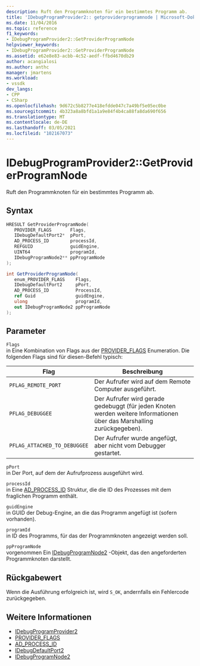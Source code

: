 ```yaml
---
description: Ruft den Programmknoten für ein bestimmtes Programm ab.
title: 'IDebugProgramProvider2:: getproviderprogramnode | Microsoft-Dokumentation'
ms.date: 11/04/2016
ms.topic: reference
f1_keywords:
- IDebugProgramProvider2::GetProviderProgramNode
helpviewer_keywords:
- IDebugProgramProvider2::GetProviderProgramNode
ms.assetid: e62e8e83-acbb-4c52-aedf-ffbd4670db29
author: acangialosi
ms.author: anthc
manager: jmartens
ms.workload:
- vssdk
dev_langs:
- CPP
- CSharp
ms.openlocfilehash: 9d672c5b8277e418efdde047c7a49bf5e05ec0be
ms.sourcegitcommit: 4b323a8a8bfd1a1a9e84f4b4ca88fa8da690f656
ms.translationtype: MT
ms.contentlocale: de-DE
ms.lasthandoff: 03/05/2021
ms.locfileid: "102167073"
---
```

# <a name="idebugprogramprovider2getproviderprogramnode"></a>IDebugProgramProvider2::GetProviderProgramNode
Ruft den Programmknoten für ein bestimmtes Programm ab.

## <a name="syntax"></a>Syntax

```cpp
HRESULT GetProviderProgramNode(
   PROVIDER_FLAGS       Flags,
   IDebugDefaultPort2*  pPort,
   AD_PROCESS_ID        processId,
   REFGUID              guidEngine,
   UINT64               programId,
   IDebugProgramNode2** ppProgramNode
);
```

```csharp
int GetProviderProgramNode(
   enum_PROVIDER_FLAGS    Flags,
   IDebugDefaultPort2     pPort,
   AD_PROCESS_ID          ProcessId,
   ref Guid               guidEngine,
   ulong                  programId,
   out IDebugProgramNode2 ppProgramNode
);
```

## <a name="parameters"></a>Parameter
`Flags`\
in Eine Kombination von Flags aus der [PROVIDER_FLAGS](../../../extensibility/debugger/reference/provider-flags.md) Enumeration. Die folgenden Flags sind für diesen-Befehl typisch:

|Flag|Beschreibung|
|----------|-----------------|
|`PFLAG_REMOTE_PORT`|Der Aufrufer wird auf dem Remote Computer ausgeführt.|
|`PFLAG_DEBUGGEE`|Der Aufrufer wird gerade gedebuggt (für jeden Knoten werden weitere Informationen über das Marshalling zurückgegeben).|
|`PFLAG_ATTACHED_TO_DEBUGGEE`|Der Aufrufer wurde angefügt, aber nicht vom Debugger gestartet.|

`pPort`\
in Der Port, auf dem der Aufrufprozess ausgeführt wird.

`processId`\
in Eine [AD_PROCESS_ID](../../../extensibility/debugger/reference/ad-process-id.md) Struktur, die die ID des Prozesses mit dem fraglichen Programm enthält.

`guidEngine`\
in GUID der Debug-Engine, an die das Programm angefügt ist (sofern vorhanden).

`programId`\
in ID des Programms, für das der Programmknoten angezeigt werden soll.

`ppProgramNode`\
vorgenommen Ein [IDebugProgramNode2](../../../extensibility/debugger/reference/idebugprogramnode2.md) -Objekt, das den angeforderten Programmknoten darstellt.

## <a name="return-value"></a>Rückgabewert
 Wenn die Ausführung erfolgreich ist, wird `S_OK`, andernfalls ein Fehlercode zurückgegeben.

## <a name="see-also"></a>Weitere Informationen
- [IDebugProgramProvider2](../../../extensibility/debugger/reference/idebugprogramprovider2.md)
- [PROVIDER_FLAGS](../../../extensibility/debugger/reference/provider-flags.md)
- [AD_PROCESS_ID](../../../extensibility/debugger/reference/ad-process-id.md)
- [IDebugDefaultPort2](../../../extensibility/debugger/reference/idebugdefaultport2.md)
- [IDebugProgramNode2](../../../extensibility/debugger/reference/idebugprogramnode2.md)

